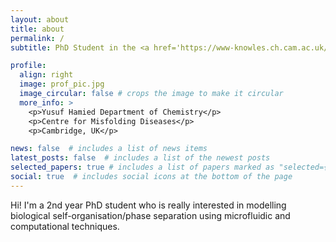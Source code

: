 ```yaml
---
layout: about
title: about
permalink: /
subtitle: PhD Student in the <a href='https://www-knowles.ch.cam.ac.uk/'>Knowles Lab</a> at the University of Cambridge

profile:
  align: right
  image: prof_pic.jpg
  image_circular: false # crops the image to make it circular
  more_info: >
    <p>Yusuf Hamied Department of Chemistry</p>
    <p>Centre for Misfolding Diseases</p>
    <p>Cambridge, UK</p>

news: false  # includes a list of news items
latest_posts: false  # includes a list of the newest posts
selected_papers: true # includes a list of papers marked as "selected={true}"
social: true  # includes social icons at the bottom of the page
---
```


Hi! I'm a 2nd year PhD student who is really interested in modelling biological self-organisation/phase separation using microfluidic and computational techniques.
